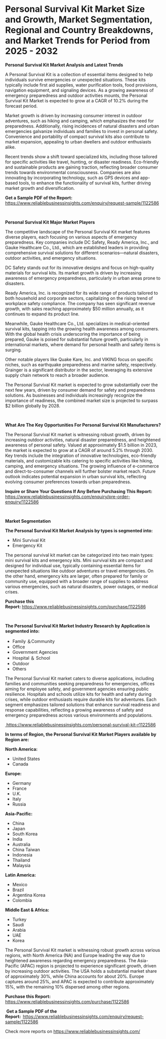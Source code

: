 <p><h1>Personal Survival Kit Market Size and Growth, Market Segmentation, Regional and Country Breakdowns, and Market Trends for Period from 2025 -  2032</h1></p><p><strong>Personal Survival Kit Market Analysis and Latest Trends</strong></p>
<p><p>A Personal Survival Kit is a collection of essential items designed to help individuals survive emergencies or unexpected situations. These kits typically include first aid supplies, water purification tools, food provisions, navigation equipment, and signaling devices. As a growing awareness of emergency preparedness and outdoor activities mounts, the Personal Survival Kit Market is expected to grow at a CAGR of 10.2% during the forecast period.</p><p>Market growth is driven by increasing consumer interest in outdoor adventures, such as hiking and camping, which emphasizes the need for preparedness. Additionally, rising incidences of natural disasters and urban emergencies galvanize individuals and families to invest in personal safety. Convenience and portability of compact survival kits also contribute to market expansion, appealing to urban dwellers and outdoor enthusiasts alike. </p><p>Recent trends show a shift toward specialized kits, including those tailored for specific activities like travel, hunting, or disaster readiness. Eco-friendly and sustainable products are gaining traction, reflecting broader consumer trends towards environmental consciousness. Companies are also innovating by incorporating technology, such as GPS devices and app-based tools, to enhance the functionality of survival kits, further driving market growth and diversification.</p></p>
<p><strong>Get a Sample PDF of the Report:&nbsp;</strong> <a href="https://www.reliablebusinessinsights.com/enquiry/request-sample/1122586?utm_campaign=2317&utm_medium=2&utm_source=Github&utm_content=ia&utm_term=08022025&utm_id=personal-survival-kit">https://www.reliablebusinessinsights.com/enquiry/request-sample/1122586</a></p>
<p>&nbsp;</p>
<p><strong>Personal Survival Kit Major Market Players</strong></p>
<p><p>The competitive landscape of the Personal Survival Kit market features diverse players, each focusing on various aspects of emergency preparedness. Key companies include DC Safety, Ready America, Inc., and Gauke Healthcare Co., Ltd., which are established leaders in providing comprehensive survival solutions for different scenarios—natural disasters, outdoor activities, and emergency situations.</p><p>DC Safety stands out for its innovative designs and focus on high-quality materials for survival kits. Its market growth is driven by increasing awareness of emergency preparedness, particularly in urban areas prone to disasters. </p><p>Ready America, Inc. is recognized for its wide range of products tailored to both household and corporate sectors, capitalizing on the rising trend of workplace safety compliance. The company has seen significant revenue growth, with sales reaching approximately $50 million annually, as it continues to expand its product line.</p><p>Meanwhile, Gauke Healthcare Co., Ltd. specializes in medical-oriented survival kits, tapping into the growing health awareness among consumers. With the global health crisis underscoring the importance of being prepared, Gauke is poised for substantial future growth, particularly in international markets, where demand for personal health and safety items is surging.</p><p>Other notable players like Quake Kare, Inc. and VIKING focus on specific niches, such as earthquake preparedness and marine safety, respectively. Grainger is a significant distributor in the sector, leveraging its extensive supply chain network to reach a broader audience.</p><p>The Personal Survival Kit market is expected to grow substantially over the next few years, driven by consumer demand for safety and preparedness solutions. As businesses and individuals increasingly recognize the importance of readiness, the combined market size is projected to surpass $2 billion globally by 2028.</p></p>
<p>&nbsp;</p>
<p><strong>What Are The Key Opportunities For Personal Survival Kit Manufacturers?</strong></p>
<p><p>The Personal Survival Kit market is witnessing robust growth, driven by increasing outdoor activities, natural disaster preparedness, and heightened awareness of personal safety. Valued at approximately $1.5 billion in 2023, the market is expected to grow at a CAGR of around 5.2% through 2030. Key trends include the integration of innovative technologies, eco-friendly materials, and customizable kits catering to specific activities like hiking, camping, and emergency situations. The growing influence of e-commerce and direct-to-consumer channels will further bolster market reach. Future outlook indicates potential expansion in urban survival kits, reflecting evolving consumer preferences towards urban preparedness.</p></p>
<p><strong>Inquire or Share Your Questions If Any Before Purchasing This Report:</strong> <a href="https://www.reliablebusinessinsights.com/enquiry/pre-order-enquiry/1122586?utm_campaign=2317&utm_medium=2&utm_source=Github&utm_content=ia&utm_term=08022025&utm_id=personal-survival-kit">https://www.reliablebusinessinsights.com/enquiry/pre-order-enquiry/1122586</a></p>
<p>&nbsp;</p>
<p><strong>Market Segmentation</strong></p>
<p><strong>The Personal Survival Kit Market Analysis by types is segmented into:</strong></p>
<p><ul><li>Mini Survival Kit</li><li>Emergency Kit</li></ul></p>
<p><p>The personal survival kit market can be categorized into two main types: mini survival kits and emergency kits. Mini survival kits are compact and designed for individual use, typically containing essential items for unexpected situations like outdoor adventures or travel emergencies. On the other hand, emergency kits are larger, often prepared for family or community use, equipped with a broader range of supplies to address various emergencies, such as natural disasters, power outages, or medical crises.</p></p>
<p><strong>Purchase this Report:&nbsp;</strong><a href="https://www.reliablebusinessinsights.com/purchase/1122586?utm_campaign=2317&utm_medium=2&utm_source=Github&utm_content=ia&utm_term=08022025&utm_id=personal-survival-kit">https://www.reliablebusinessinsights.com/purchase/1122586</a></p>
<p>&nbsp;</p>
<p><strong>The Personal Survival Kit Market Industry Research by Application is segmented into:</strong></p>
<p><ul><li>Family ＆Community</li><li>Office</li><li>Government Agencies</li><li>Hospital ＆ School</li><li>Outdoor</li><li>Others</li></ul></p>
<p><p>The Personal Survival Kit market caters to diverse applications, including families and communities seeking preparedness for emergencies, offices aiming for employee safety, and government agencies ensuring public resilience. Hospitals and schools utilize kits for health and safety during crises, while outdoor enthusiasts require durable kits for adventures. Each segment emphasizes tailored solutions that enhance survival readiness and response capabilities, reflecting a growing awareness of safety and emergency preparedness across various environments and populations.</p></p>
<p><a href="https://www.reliablebusinessinsights.com/personal-survival-kit-r1122586?utm_campaign=2317&utm_medium=2&utm_source=Github&utm_content=ia&utm_term=08022025&utm_id=personal-survival-kit">&nbsp;https://www.reliablebusinessinsights.com/personal-survival-kit-r1122586</a></p>
<p><strong>In terms of Region, the Personal Survival Kit Market Players available by Region are:</strong></p>
<p>
    <p> <strong> North America: </strong>
        <ul>
            <li>United States</li>
            <li>Canada</li>
        </ul>
        </p> 
    <p> <strong> Europe: </strong>
        <ul>
            <li>Germany</li>
            <li>France</li>
            <li>U.K.</li>
            <li>Italy</li>
            <li>Russia</li>
        </ul>
        </p> 
    <p> <strong> Asia-Pacific: </strong>
        <ul>
            <li>China</li>
            <li>Japan</li>
            <li>South Korea</li>
            <li>India</li>
            <li>Australia</li>
            <li>China Taiwan</li>
            <li>Indonesia</li>
            <li>Thailand</li>
            <li>Malaysia</li>
        </ul>
        </p> 
    <p> <strong> Latin America: </strong>
        <ul>
            <li>Mexico</li>
            <li>Brazil</li>
            <li>Argentina Korea</li>
            <li>Colombia</li>
        </ul>
        </p> 
    <p> <strong> Middle East & Africa: </strong>
        <ul>
            <li>Turkey</li>
            <li>Saudi</li>
            <li>Arabia</li>
            <li>UAE</li>
            <li>Korea</li>
        </ul>
    </p>
    </p>
<p><p>The Personal Survival Kit market is witnessing robust growth across various regions, with North America (NA) and Europe leading the way due to heightened awareness regarding emergency preparedness. The Asia-Pacific (APAC) region is projected to experience significant growth, driven by increasing outdoor activities. The USA holds a substantial market share of approximately 30%, while China accounts for about 20%. Europe captures around 25%, and APAC is expected to contribute approximately 15%, with the remaining 10% dispersed among other regions.</p></p>
<p><strong>Purchase this Report: </strong><a href="https://www.reliablebusinessinsights.com/purchase/1122586?utm_campaign=2317&utm_medium=2&utm_source=Github&utm_content=ia&utm_term=08022025&utm_id=personal-survival-kit">https://www.reliablebusinessinsights.com/purchase/1122586</a></p>
<p>&nbsp;<strong>Get a Sample PDF of the Report:&nbsp;&nbsp;</strong><a href="https://www.reliablebusinessinsights.com/enquiry/request-sample/1122586?utm_campaign=2317&utm_medium=2&utm_source=Github&utm_content=ia&utm_term=08022025&utm_id=personal-survival-kit">https://www.reliablebusinessinsights.com/enquiry/request-sample/1122586</a></p>
<p><strong></strong></p>
<p>Check more reports on <a href="https://www.reliablebusinessinsights.com/?utm_campaign=2317&utm_medium=2&utm_source=Github&utm_content=ia&utm_term=08022025&utm_id=personal-survival-kit">https://www.reliablebusinessinsights.com/</a></p>